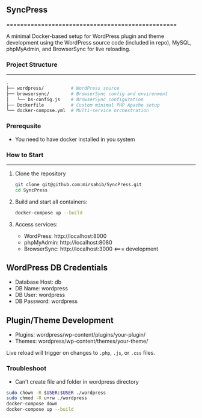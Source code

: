 ## SyncPress
=================================================

A minimal Docker-based setup for WordPress plugin and theme development using the WordPress source code (included in repo), MySQL, phpMyAdmin, and BrowserSync for live reloading.

### Project Structure
-----------------

```bash
.
├── wordpress/          # WordPress source
├── browsersync/        # BrowserSync config and environment
│   └── bs-config.js    # BrowserSync configuration
├── Dockerfile          # Custom minimal PHP Apache setup
└── docker-compose.yml  # Multi-service orchestration

```
### Prerequsite 
- You need to have docker installed in you system

### How to Start
------------
1. Clone the repository
    ```bash
    git clone git@github.com:mirsahib/SyncPress.git
    cd SyncPress
    ```
2. Build and start all containers:

   ```bash
   docker-compose up --build
   ```

3. Access services:

   - WordPress:    http://localhost:8000
   - phpMyAdmin:   http://localhost:8080
   - BrowserSync:  http://localhost:3000 <=== development

WordPress DB Credentials
------------------------

- Database Host: db
- DB Name:       wordpress
- DB User:       wordpress
- DB Password:   wordpress

Plugin/Theme Development
------------------------

- Plugins: wordpress/wp-content/plugins/your-plugin/
- Themes:  wordpress/wp-content/themes/your-theme/

Live reload will trigger on changes to `.php`, `.js`, or `.css` files.

### Troubleshoot
- Can't create file and folder in wordpress directory
```bash
sudo chown -R $USER:$USER ./wordpress
sudo chmod -R u+rw ./wordpress
docker-compose down
docker-compose up --build
```
